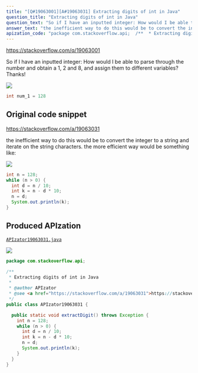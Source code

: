```yaml
---
title: "[Q#19063001][A#19063031] Extracting digits of int in Java"
question_title: "Extracting digits of int in Java"
question_text: "So if I have an inputted integer: How would I be able to parse through the number and obtain a 1, 2 and 8, and assign  them to different variables? Thanks!"
answer_text: "the inefficient way to do this would be to convert the integer to a string and iterate on the string characters. the more efficient way would be something like:"
apization_code: "package com.stackoverflow.api;  /**  * Extracting digits of int in Java  *  * @author APIzator  * @see <a href=\"https://stackoverflow.com/a/19063031\">https://stackoverflow.com/a/19063031</a>  */ public class APIzator19063031 {    public static void extractDigit() throws Exception {     int n = 128;     while (n > 0) {       int d = n / 10;       int k = n - d * 10;       n = d;       System.out.println(k);     }   } }"
---
```


https://stackoverflow.com/q/19063001

So if I have an inputted integer:
How would I be able to parse through the number and obtain a 1, 2 and 8, and assign  them to different variables?
Thanks!


<div class="code-logo"><img src="/stackoverflow.png" /></div>

```java
int num_1 = 128
```


## Original code snippet

https://stackoverflow.com/a/19063031

the inefficient way to do this would be to convert the integer to a string and iterate on the string characters.
the more efficient way would be something like:

<div class="code-logo"><img src="/stackoverflow.png" /></div>

```java
int n = 128;
while (n > 0) {
  int d = n / 10;
  int k = n - d * 10;
  n = d;
  System.out.println(k);
}
```

## Produced APIzation

[`APIzator19063031.java`](https://github.com/pasqualesalza/apization/raw/main/data/search/APIzator19063031.java)

<div class="code-logo"><img src="/apizator.png" /></div>

```java
package com.stackoverflow.api;

/**
 * Extracting digits of int in Java
 *
 * @author APIzator
 * @see <a href="https://stackoverflow.com/a/19063031">https://stackoverflow.com/a/19063031</a>
 */
public class APIzator19063031 {

  public static void extractDigit() throws Exception {
    int n = 128;
    while (n > 0) {
      int d = n / 10;
      int k = n - d * 10;
      n = d;
      System.out.println(k);
    }
  }
}

```